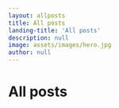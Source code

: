 ```yaml
---
layout: allposts
title: All posts
landing-title: 'All posts'
description: null
image: assets/images/hero.jpg
author: null
---
```


<h1>All posts</h1>
